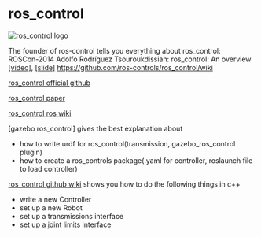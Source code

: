 # ros_control

![ros_control logo](https://avatars1.githubusercontent.com/u/4827547?s=200&v=4)


The founder of ros-control tells you everything about ros_control:  
ROSCon-2014 Adolfo Rodríguez Tsouroukdissian: ros_control: An overview   
[[video]](https://vimeo.com/107507546), [[slide]](https://roscon.ros.org/2014/wp-content/uploads/2014/07/ros_control_an_overview.pdf)
https://github.com/ros-controls/ros_control/wiki

[ros_control official github](https://github.com/ros-controls)  

[ros_control paper](https://github.com/ros-controls/joss_paper/blob/master/paper.md)

[ros_control ros wiki](http://wiki.ros.org/ros_control?distro=melodic)

[gazebo ros_control] gives the best explanation about 
  * how to write urdf for ros_control(transmission, gazebo_ros_control plugin)
  * how to create a ros_controls package(.yaml for controller, roslaunch file to load controller)
  
[ros_control github wiki](https://github.com/ros-controls/ros_control/wiki)  shows you how to do the following things in c++
  * write a new Controller
  * set up a new Robot
  * set up a transmissions interface
  * set up a joint limits interface
  
